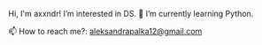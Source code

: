 Hi, I'm axxndr!
I’m interested in DS.
🌱 I’m currently learning Python.

📫 How to reach me?: aleksandrapalka12@gmail.com

<!---
axxndr/axxndr is a ✨ special ✨ repository because its `README.md` (this file) appears on your GitHub profile.
You can click the Preview link to take a look at your changes.
--->
